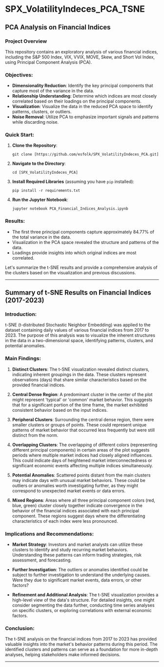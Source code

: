 # SPX_VolatilityIndeces_PCA_TSNE


## PCA Analysis on Financial Indices

### Project Overview

This repository contains an exploratory analysis of various financial indices, including the S&P 500 Index, VIX, VVIX, MOVE, Skew, and Short Vol Index, using Principal Component Analysis (PCA). 

### Objectives:

- **Dimensionality Reduction**: Identify the key principal components that capture most of the variance in the data.
- **Relationship Understanding**: Determine which indices are most closely correlated based on their loadings on the principal components.
- **Visualization**: Visualize the data in the reduced PCA space to identify patterns, clusters, or outliers.
- **Noise Removal**: Utilize PCA to emphasize important signals and patterns while discarding noise.

### Quick Start:

1. **Clone the Repository**:
    ```
    git clone [https://github.com/esfolk/SPX_VolatilityIndeces_PCA.git]
    ```

2. **Navigate to the Directory**:
    ```
    cd [SPX_VolatilityIndeces_PCA]
    ```

3. **Install Required Libraries** (assuming you have `pip` installed):
    ```
    pip install -r requirements.txt
    ```

4. **Run the Jupyter Notebook**:
    ```
    jupyter notebook PCA_Financial_Indices_Analysis.ipynb
    ```

### Results:

- The first three principal components capture approximately 84.77% of the total variance in the data.
- Visualization in the PCA space revealed the structure and patterns of the data.
- Loadings provide insights into which original indices are most correlated.

Let's summarize the t-SNE results and provide a comprehensive analysis of the clusters based on the visualization and previous discussions.

---

## Summary of t-SNE Results on Financial Indices (2017-2023)

### **Introduction:**
t-SNE (t-distributed Stochastic Neighbor Embedding) was applied to the dataset containing daily values of various financial indices from 2017 to 2023. The purpose of this analysis was to visualize the inherent structures in the data in a two-dimensional space, identifying patterns, clusters, and potential anomalies.

### **Main Findings:**

1. **Distinct Clusters**: The t-SNE visualization revealed distinct clusters, indicating inherent groupings in the data. These clusters represent observations (days) that share similar characteristics based on the provided financial indices.

2. **Central Dense Region**: A predominant cluster in the center of the plot might represent 'typical' or 'common' market behavior. This suggests that for a significant portion of the time frame, the market exhibited consistent behavior based on the input indices.

3. **Peripheral Clusters**: Surrounding the central dense region, there were smaller clusters or groups of points. These could represent unique patterns of market behavior that occurred less frequently but were still distinct from the norm.

4. **Overlapping Clusters**: The overlapping of different colors (representing different principal components) in certain areas of the plot suggests periods where multiple market indices had closely aligned influences. This could indicate days of heightened market interconnectedness or significant economic events affecting multiple indices simultaneously.

5. **Potential Anomalies**: Scattered points distant from the main clusters may indicate days with unusual market behaviors. These could be outliers or anomalies worth investigating further, as they might correspond to unexpected market events or data errors.

6. **Mixed Regions**: Areas where all three principal component colors (red, blue, green) cluster closely together indicate convergence in the behavior of the financial indices associated with each principal component. These regions suggest days where the differentiating characteristics of each index were less pronounced.

### **Implications and Recommendations**:

- **Market Strategy**: Investors and market analysts can utilize these clusters to identify and study recurring market behaviors. Understanding these patterns can inform trading strategies, risk assessment, and forecasting.

- **Further Investigation**: The outliers or anomalies identified could be subject to further investigation to understand the underlying causes. Were they due to significant market events, data errors, or other factors?

- **Refinement and Additional Analysis**: The t-SNE visualization provides a high-level view of the data's structure. For detailed insights, one might consider segmenting the data further, conducting time series analyses on specific clusters, or exploring correlations with external economic factors.

### **Conclusion**:
The t-SNE analysis on the financial indices from 2017 to 2023 has provided valuable insights into the market's behavior patterns during this period. The identified clusters and patterns can serve as a foundation for more in-depth analyses, helping stakeholders make informed decisions.

---
